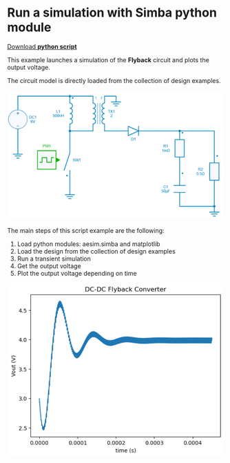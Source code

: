 # Run a simulation with Simba python module

[Download **python script**](1.%20Run%20Simulation.py)


This example launches a simulation of the **Flyback** circuit and plots the output voltage.

The circuit model is directly loaded from the collection of design examples.

![Flyback circuit](flyback.png)

The main steps of this script example are the following:

1. Load python modules: aesim.simba and matplotlib
2. Load the design from the collection of design examples
3. Run a transient simulation
4. Get the output voltage
5. Plot the output voltage depending on time


![Output voltage](output_voltage.png)